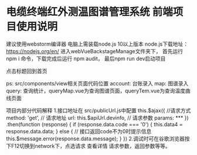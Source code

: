 
# 电缆终端红外测温图谱管理系统 前端项目使用说明

建议使用webstorm编译器
电脑上需装载node.js  10以上版本
node.js下载地址：https://nodejs.org/en/
进入webVueBackstageManage文件夹下，
首先运行 npm i 命令，下载完成后运行 npm audit，
最后npm run dev启动项目

点击标题回到首页

ps: src/components/view相关页面代码位置
  account: 台账录入
  map: 图谱录入
  query: 查询统计，queryMap.vue为查询图谱页面，queryTem.vue为查询温度曲线页面

 项目内部分代码解释
  1.接口地址在 src/publicUrl.js中配置
        this.$ajax({
          //请求方式
          method: 'get',
          // 请求地址
          url: this.$apiUrl.devinfo,
          // 请求参数
          params: ***
        })
          .then(function (response) {
            if (response.data.code === '0') {
              this.data4 = response.data.data;
            } else {
              // 接口返回code不为0时提示信息
              this.$message.error(response.data.message);
            }
          })
  2.调试时可在谷歌浏览器按下F12切换到network下，点选请求  查看详情  请求参数，返回参数等等。

